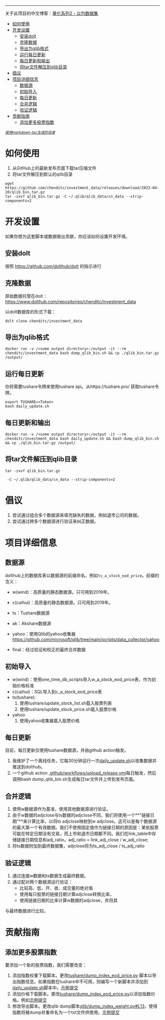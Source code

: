 ------------------------------------------

关于此项目的中文博客：[量化系列2 - 众包数据集](https://mp.weixin.qq.com/s/Athd5hsiN_hIKKgxIiO_ow)

- [如何使用](#如何使用)
- [开发设置](#开发设置)
  * [安装dolt](#安装dolt)
  * [克隆数据](#克隆数据)
  * [导出为qlib格式](#导出为qlib格式)
  * [运行每日更新](#运行每日更新)
  * [每日更新和输出](#每日更新和输出)
  * [将tar文件解压到qlib目录](#将tar文件解压到qlib目录)
- [倡议](#倡议)
- [项目详细信息](#项目详细信息)
  * [数据源](#数据源)
  * [初始导入](#初始导入)
  * [每日更新](#每日更新)
  * [合并逻辑](#合并逻辑)
  * [验证逻辑](#验证逻辑)
- [贡献指南](#贡献指南)
  * [添加更多股票指数](#添加更多股票指数)

<small><i><a href='http://ecotrust-canada.github.io/markdown-toc/'>使用markdown-toc生成的目录</a></i></small>

# 如何使用
1. 从GitHub上的最新发布页面下载tar压缩文件
2. 将tar文件解压到默认的qlib目录
```
wget https://github.com/chenditc/investment_data/releases/download/2023-04-20/qlib_bin.tar.gz
tar -zxvf qlib_bin.tar.gz -C ~/.qlib/qlib_data/cn_data --strip-components=2
```

# 开发设置
如果你想为这套脚本或数据做出贡献，你应该如何设置开发环境。

## 安装dolt
按照 https://github.com/dolthub/dolt 的指示进行

## 克隆数据
原始数据托管在dolt：https://www.dolthub.com/repositories/chenditc/investment_data

以dolt数据库的形式下载：

`dolt clone chenditc/investment_data`

## 导出为qlib格式
```
docker run -v /<some output directory>:/output -it --rm chenditc/investment_data bash dump_qlib_bin.sh && cp ./qlib_bin.tar.gz /output/
```

## 运行每日更新
你将需要tushare令牌来使用tushare api。从https://tushare.pro/ 获取tushare令牌。

```
export TUSHARE=<Token>
bash daily_update.sh
```

## 每日更新和输出
```
docker run -v /<some output directory>:/output -it --rm chenditc/investment_data bash daily_update.sh && bash dump_qlib_bin.sh && cp ./qlib_bin.tar.gz /output/
```

## 将tar文件解压到qlib目录
```
tar -zxvf qlib_bin.tar.gz

 -C ~/.qlib/qlib_data/cn_data --strip-components=2
```

# 倡议
1. 尝试通过组合多个数据源来填充缺失的数据，例如退市公司的数据。
2. 尝试通过跨多个数据源进行验证来纠正数据。

# 项目详细信息
## 数据源

dolthub上的数据库表以数据源的前缀命名，例如`ts_a_stock_eod_price`。前缀的含义：

- w(wind)：高质量的静态数据源。只可用到2019年。
- c(caihui)：高质量的静态数据源。只可用到2019年。
- ts：Tushare数据源
- ak：Akshare数据源
- yahoo：使用Qlib的yahoo收集器 https://github.com/microsoft/qlib/tree/main/scripts/data_collector/yahoo

- final：经过验证和校正的最终合并数据

## 初始导入 

- w(wind)：使用one_time_db_scripts导入w_a_stock_eod_price表，作为初始价格标准
- c(caihui)：SQL导入到c_a_stock_eod_price表
- ts(tushare):
  1. 使用tushare/update_stock_list.sh载入股票列表
  2. 使用tushare/update_stock_price.sh载入股票价格
- yahoo
  1. 使用yahoo收集器载入股票价格

## 每日更新
目前，每日更新仅使用tushare数据源，并由github action触发。
1. 我维护了一个离线任务，它每30分钟运行一次[daily_update.sh](daily_update.sh)以收集数据并推送到dolthub。
2. 一个github action [.github/workflows/upload_release.yml](.github/workflows/upload_release.yml)每日触发，然后调用bash dump_qlib_bin.sh生成每日tar文件并上传到发布页面。

## 合并逻辑
1. 使用w数据源作为基准，使用其他数据源进行验证。
2. 由于w数据的adjclose与ts数据的adjclose不同，我们将使用一个**"链接日期"**来计算比率，以将ts adjclose映射到w adjclose。这可以是每个数据源的最大第一个有效数据。我们不使用固定值作为链接日期的原因是：某些股票可能在特定日期没有交易，而上市和退市日期都不同。我们在link_table中存储链接日期信息和adj_ratio。adj_ratio = link_adj_close / w_adj_close;
3. 将ts数据附加到最终数据集，adjclose将为ts_adj_close / ts_adj_ratio

## 验证逻辑
1. 通过连接w数据和ts数据生成最终数据。
2. 通过配对两个数据源运行验证：
   - 比较高、低、开、收、成交量的绝对值
   - 使用每只股票的链接日期计算adjclose转换比率。
   - 使用链接日期的比率计算w数据的adjclose，并将其

与最终数据进行比较。

# 贡献指南
## 添加更多股票指数
要添加一个新的股票指数，我们需要改变：
1. 添加指数权重下载脚本。更改[tushare/dump_index_eod_price.py](https://github.com/chenditc/investment_data/blob/main/tushare/dump_index_weight.py#L15) 脚本以导出指数信息。如果指数在tushare中不可用，则编写一个新脚本并添加到[daily_update.sh]([daily_update.sh](https://github.com/chenditc/investment_data/blob/main/daily_update.sh#L12))脚本中。[示例提交](https://github.com/chenditc/investment_data/commit/a906e4cb1b34d6a63a1b1eda80a4c734a3cd262f)
2. 添加价格下载脚本。更改[tushare/dump_index_eod_price.py](https://github.com/chenditc/investment_data/blob/main/tushare/dump_index_eod_price.py)以添加指数价格。例如[示例提交](https://github.com/chenditc/investment_data/commit/ae7e0066336fc57dd60d13b20ac456b5358ef91f)
3. 修改导出脚本。更改qlib dump脚本[qlib/dump_index_weight.py#L13](https://github.com/chenditc/investment_data/blob/main/qlib/dump_index_weight.py#L13)，使得指数将被dump并重命名为一个txt文件供使用。[示例提交](https://github.com/chenditc/investment_data/commit/f41a11c263234587bc40491511ae1822cc509afb)
